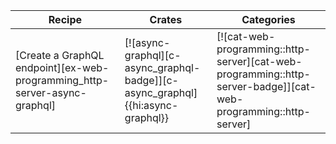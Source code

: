 | Recipe | Crates | Categories |
|--------|--------|------------|
| [Create a GraphQL endpoint][ex-web-programming_http-server-async-graphql] | [![async-graphql][c-async_graphql-badge]][c-async_graphql]{{hi:async-graphql}} | [![cat-web-programming::http-server][cat-web-programming::http-server-badge]][cat-web-programming::http-server] |

<div class="hidden">
</div>
